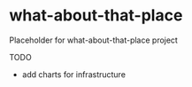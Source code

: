 # what-about-that-place

Placeholder for what-about-that-place project

TODO
- add charts for infrastructure
